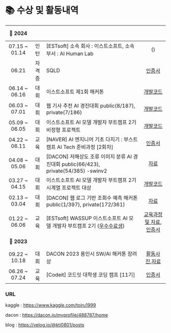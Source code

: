 
# 📚 수상 및 활동내역


| **🚩 2024**  | | | <br><br> |
| :---: | :---: | ------ | :--: |
| 07.15 ~ 01.14 | 인턴 | [ESTsoft] 소속 회사 : 이스트소프트, 소속 부서 : AI Human Lab|()|
| 06.21 | 자격증 | SQLD | [인증서](https://github.com/kti0801/kti0801/blob/main/file/sqld_kti.pdf) | 
| 06.14 ~ 06.16 | 대회 | 이스트소프트 제1회 해커톤 | [개발코드](https://github.com/kti0801/Easy_News) | 
| 06.03 ~ 07.01 | 대회 | 웹 기사 추천 AI 경진대회 public(8/187), private(7/186)| [개발코드](https://github.com/kti0801/weblog_recommend) |
| 05.09 ~ 06.05 | 대회 | 이스트소프트 AI 모델 개발자 부트캠프 2기 비정형 프로젝트  | [개발코드](https://github.com/kti0801/text_to_3D_person) |
| 04.22 ~ 06.11 | 교육 | [NAVER] AI 엔지니어 기초 다지기 : 부스트캠프 AI Tech 준비과정 [2회차] | [인증서](https://github.com/kti0801/kti0801/blob/main/file/certificate_A20240618-560390.pdf) |
| 04.08 ~ 05.06 | 대회 | [DACON] 저해상도 조류 이미지 분류 AI 경진대회 public(66/423), private(54/385) -swinv2 | [자료](https://github.com/kti0801/kti0801/blob/main/file/bird.png) | 
| 03.27 ~ 04.15 | 대회 | 이스트소프트 AI 모델 개발자 부트캠프 2기 시계열 프로젝트 대상 | [개발코드](https://github.com/kti0801/korean_text_Sentiment_Classification) |
| 02.13 ~ 03.04 | 대회 | [DACON] 웹 로그 기반 조회수 예측 해커톤 public(1/397), private(172/361) | [자료](https://github.com/kti0801/kti0801/blob/main/file/web.PNG) | 
| 01.22 ~ 06.06 | 교육 | [ESTsoft] WASSUP 이스트소프트 AI 모델 개발자 부트캠프 2기 ([우수수료생](https://github.com/kti0801/kti0801/blob/main/file/%EC%9A%B0%EC%88%98%EA%B5%90%EC%9C%A1%EC%83%9D_%EA%B9%80%ED%86%A0%EC%9D%BC.pdf)) | [교육과정 및 자료](https://velog.io/@kti0801/%EC%9D%B4%EC%8A%A4%ED%8A%B8%EC%86%8C%ED%94%84%ED%8A%B8-AI-%EA%B0%9C%EB%B0%9C%EC%9E%90-2%EA%B8%B0-%EC%88%98%EB%A3%8C-%EC%99%84%EB%A3%8C-sa9nqfu7), [인증서](https://github.com/kti0801/kti0801/blob/main/file/%EC%88%98%EB%A3%8C%EC%A6%9D-%EA%B9%80%ED%86%A0%EC%9D%BC.pdf) |
| **🚩 2023**  | | | <br><br> |
| 09.22 ~ 10.18 | 대회 | DACON 2023 용인시 SW/AI 해커톤 장려상 | [활동사진](https://velog.io/@kti0801/Dacon-2023-%EC%9A%A9%EC%9D%B8%EC%8B%9C-swai-%ED%95%B4%EC%BB%A4%ED%86%A4),[자료](https://github.com/kti0801/kti0801/blob/main/file/DACON%202023%EC%9A%A9%EC%9D%B8%EC%8B%9CSWAI%ED%95%B4%EC%BB%A4%ED%86%A4%20%EC%9D%B8%EC%A6%9D%EC%84%9C.pdf) |
| 06.26 ~ 07.24 | 교육 | [Codeit] 코드잇 대학생 코딩 캠프 [11기] | [인증서](https://github.com/kti0801/kti0801/blob/main/file/codeit%20%EB%8C%80%ED%95%99%EC%83%9D%20%EC%BD%94%EB%94%A9%EC%BA%A0%ED%94%84%20%EC%88%98%EB%A3%8C%EC%A6%9D.pdf) |

### URL
kaggle : https://www.kaggle.com/toiru1999

dacon : https://dacon.io/myprofile/488787/home

blog : https://velog.io/@kti0801/posts
